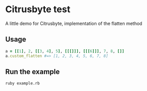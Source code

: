 # Citrusbyte test

A little demo for Citrusbyte, implementation of the flatten method

## Usage
```ruby
a = [[1], 2, [[3, 4], 5], [[[]]], [[[6]]], 7, 8, []]
a.custom_flatten #=> [1, 2, 3, 4, 5, 6, 7, 8]
```
## Run the example
```
ruby example.rb
```
